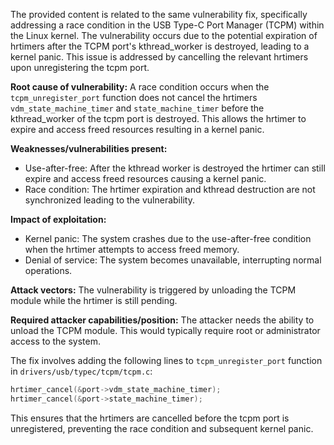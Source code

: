 The provided content is related to the same vulnerability fix, specifically addressing a race condition in the USB Type-C Port Manager (TCPM) within the Linux kernel. The vulnerability occurs due to the potential expiration of hrtimers after the TCPM port's kthread_worker is destroyed, leading to a kernel panic. This issue is addressed by cancelling the relevant hrtimers upon unregistering the tcpm port.

**Root cause of vulnerability:**
A race condition occurs when the `tcpm_unregister_port` function does not cancel the hrtimers `vdm_state_machine_timer` and `state_machine_timer` before the kthread_worker of the tcpm port is destroyed. This allows the hrtimer to expire and access freed resources resulting in a kernel panic.

**Weaknesses/vulnerabilities present:**
- Use-after-free: After the kthread worker is destroyed the hrtimer can still expire and access freed resources causing a kernel panic.
- Race condition: The hrtimer expiration and kthread destruction are not synchronized leading to the vulnerability.

**Impact of exploitation:**
- Kernel panic: The system crashes due to the use-after-free condition when the hrtimer attempts to access freed memory.
- Denial of service: The system becomes unavailable, interrupting normal operations.

**Attack vectors:**
The vulnerability is triggered by unloading the TCPM module while the hrtimer is still pending.

**Required attacker capabilities/position:**
The attacker needs the ability to unload the TCPM module. This would typically require root or administrator access to the system.

The fix involves adding the following lines to `tcpm_unregister_port` function in `drivers/usb/typec/tcpm/tcpm.c`:
```c
hrtimer_cancel(&port->vdm_state_machine_timer);
hrtimer_cancel(&port->state_machine_timer);
```

This ensures that the hrtimers are cancelled before the tcpm port is unregistered, preventing the race condition and subsequent kernel panic.